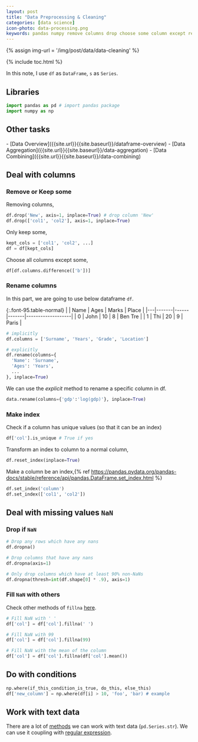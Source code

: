 ```yaml
---
layout: post
title: "Data Preprocessing & Cleaning"
categories: [data science]
icon-photo: data-processing.png
keywords: pandas numpy remove columns drop choose some column except rename column make index reset_index drop NaNs missing values null fill nans fillnan text data
---
```


{% assign img-url = '/img/post/data/data-cleaning' %}

{% include toc.html %}

In this note, I use `df` as `DataFrame`, `s` as `Series`.

## Libraries

~~~ python
import pandas as pd # import pandas package
import numpy as np
~~~

## Other tasks

<div class="two-columns-list" markdown="1">
- [Data Overview]({{site.url}}{{site.baseurl}}/dataframe-overview)
- [Data Aggregation]({{site.url}}{{site.baseurl}}/data-aggregation)
- [Data Combining]({{site.url}}{{site.baseurl}}/data-combining)
</div>

## Deal with columns

### Remove or Keep some

Removing columns,

~~~ python
df.drop('New', axis=1, inplace=True) # drop column 'New'
df.drop(['col1', 'col2'], axis=1, inplace=True)
~~~

Only keep some,

~~~ python
kept_cols = ['col1', 'col2', ...]
df = df[kept_cols]
~~~

Choose all columns except some,

~~~ python
df[df.columns.difference(['b'])]
~~~

### Rename columns

In this part, we are going to use below dataframe `df`.

{:.font-95.table-normal}
|  | Name | Ages | Marks | Place |
|---|-------|------|-------|-------------------|
| 0 | John | 10 | 8 | Ben Tre |
| 1 | Thi | 20 | 9 | Paris |

~~~ python
# implicitly
df.columns = ['Surname', 'Years', 'Grade', 'Location']

# explicitly
df.rename(columns={
  'Name': 'Surname',
  'Ages': 'Years',
  ...
}, inplace=True)
~~~

We can use the *explicit* method to rename a specific column in df.

~~~ python
data.rename(columns={'gdp':'log(gdp)'}, inplace=True)
~~~

### Make index

Check if a column has unique values (so that it can be an index)

~~~ python
df['col'].is_unique # True if yes
~~~

Transform an index to column to a normal column,

~~~ python 
df.reset_index(inplace=True)
~~~

Make a column be an index,{% ref https://pandas.pydata.org/pandas-docs/stable/reference/api/pandas.DataFrame.set_index.html %}

~~~ python
df.set_index('column')
df.set_index(['col1', 'col2'])
~~~

## Deal with missing values `NaN`

### Drop if `NaN`

~~~ python
# Drop any rows which have any nans
df.dropna()

# Drop columns that have any nans
df.dropna(axis=1)

# Only drop columns which have at least 90% non-NaNs
df.dropna(thresh=int(df.shape[0] * .9), axis=1)
~~~

### Fill `NaN` with others

Check other methods of `fillna` [here](https://pandas.pydata.org/pandas-docs/stable/reference/api/pandas.DataFrame.fillna.html).

~~~ python
# Fill NaN with ' '
df['col'] = df['col'].fillna(' ')

# Fill NaN with 99
df['col'] = df['col'].fillna(99)

# Fill NaN with the mean of the column
df['col'] = df['col'].fillna(df['col'].mean())
~~~

## Do with conditions

~~~ python
np.where(if_this_condition_is_true, do_this, else_this)
df['new_column'] = np.where(df[i] > 10, 'foo', 'bar) # example
~~~

## Work with text data

There are a lot of [methods](https://pandas.pydata.org/pandas-docs/stable/user_guide/text.html#method-summary) we can work with text data (`pd.Series.str`). We can use it coupling with [regular expression](/regular-expression).





